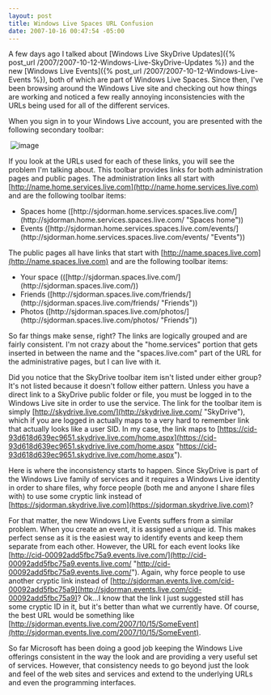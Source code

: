 ```yaml
---
layout: post
title: Windows Live Spaces URL Confusion
date: 2007-10-16 00:47:54 -05:00
---
```


A few days ago I talked about [Windows Live SkyDrive Updates]({% post_url /2007/2007-10-12-Windows-Live-SkyDrive-Updates %}) and the new [Windows Live Events]({% post_url /2007/2007-10-12-Windows-Live-Events %}), both of which are part of Windows Live Spaces. Since then, I've been browsing around the Windows Live site and checking out how things are working and noticed a few really annoying inconsistencies with the URLs being used for all of the different services.

When you sign in to your Windows Live account, you are presented with the following secondary toolbar:

 ![image](http://gwb.blob.core.windows.net/sdorman/WindowsLiveWriter/WindowsLiveSpacesURLConfusion_14239/image_3.png) 

If you look at the URLs used for each of these links, you will see the problem I'm talking about. This toolbar provides links for both administration pages and public pages. The administration links all start with [http://name.home.services.live.com](http://name.home.services.live.com) and are the following toolbar items:

*   <div align="left">Spaces home ([http://sjdorman.home.services.spaces.live.com/](http://sjdorman.home.services.spaces.live.com/ "Spaces home"))</div>
*   <div align="left">Events ([http://sjdorman.home.services.spaces.live.com/events/](http://sjdorman.home.services.spaces.live.com/events/ "Events"))</div> 

The public pages all have links that start with [http://name.spaces.live.com](http://name.spaces.live.com) and are the following toolbar items:

*   <div align="left">Your space (([http://sjdorman.spaces.live.com/](http://sjdorman.spaces.live.com/))</div>
*   <div align="left">Friends ([http://sjdorman.spaces.live.com/friends/](http://sjdorman.spaces.live.com/friends/ "Friends"))</div>
*   <div align="left">Photos ([http://sjdorman.spaces.live.com/photos/](http://sjdorman.spaces.live.com/photos/ "Friends"))</div> 

So far things make sense, right? The links are logically grouped and are fairly consistent. I'm not crazy about the "home.services" portion that gets inserted in between the name and the "spaces.live.com" part of the URL for the administrative pages, but I can live with it. 

Did you notice that the SkyDrive toolbar item isn't listed under either group? It's not listed because it doesn't follow either pattern. Unless you have a direct link to a SkyDrive public folder or file, you must be logged in to the Windows Live site in order to use the service. The link for the toolbar item is simply [http://skydrive.live.com/](http://skydrive.live.com/ "SkyDrive"), which if you are logged in actually maps to a very hard to remember link that actually looks like a user SID. In my case, the link maps to [https://cid-93d618d639ec9651.skydrive.live.com/home.aspx](https://cid-93d618d639ec9651.skydrive.live.com/home.aspx "https://cid-93d618d639ec9651.skydrive.live.com/home.aspx"). 

Here is where the inconsistency starts to happen. Since SkyDrive is part of the Windows Live family of services and it requires a Windows Live identity in order to share files, why force people (both me and anyone I share files with) to use some cryptic link instead of [https://sjdorman.skydrive.live.com](https://sjdorman.skydrive.live.com)?

For that matter, the new Windows Live Events suffers from a similar problem. When you create an event, it is assigned a unique id. This makes perfect sense as it is the easiest way to identify events and keep them separate from each other. However, the URL for each event looks like [http://cid-00092add5fbc75a9.events.live.com/](http://cid-00092add5fbc75a9.events.live.com/ "http://cid-00092add5fbc75a9.events.live.com/"). Again, why force people to use another cryptic link instead of [http://sjdorman.events.live.com/cid-00092add5fbc75a9](http://sjdorman.events.live.com/cid-00092add5fbc75a9)? Ok...I know that the link I just suggested still has some cryptic ID in it, but it's better than what we currently have. Of course, the best URL would be something like [http://sjdorman.events.live.com/2007/10/15/SomeEvent](http://sjdorman.events.live.com/2007/10/15/SomeEvent).

So far Microsoft has been doing a good job keeping the Windows Live offerings consistent in the way the look and are providing a very useful set of services. However, that consistency needs to go beyond just the look and feel of the web sites and services and extend to the underlying URLs and even the programming interfaces.
